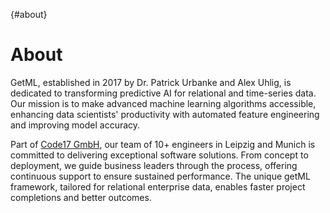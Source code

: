 [](){#about}
# About

GetML, established in 2017 by Dr. Patrick Urbanke and Alex Uhlig, is 
dedicated to transforming predictive AI for relational and time-series data. Our 
mission is to make advanced machine learning algorithms accessible, enhancing data 
scientists' productivity with automated feature engineering and improving model accuracy.

Part of [Code17 GmbH](https://www.code17.io/), our team of 10+ engineers in Leipzig 
and Munich is committed to 
delivering exceptional software solutions. From concept to deployment, we guide 
business leaders through the process, offering continuous support to ensure 
sustained performance. The unique getML framework, tailored for relational enterprise 
data, enables faster project completions and better outcomes.
